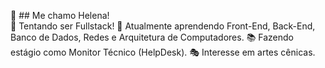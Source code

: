👋 ## Me chamo Helena! <br>
👀 Tentando ser Fullstack!
🌱 Atualmente aprendendo Front-End, Back-End, Banco de Dados, Redes e Arquitetura de Computadores.
📚 Fazendo estágio como Monitor Técnico (HelpDesk).
🎭 Interesse em artes cênicas.

<!--
**GalaxyHG/GalaxyHG** is a ✨ _special_ ✨ repository because its `README.md` (this file) appears on your GitHub profile.

Here are some ideas to get you started:

- 🔭 I’m currently working on ...
- 🌱 I’m currently learning ...
- 👯 I’m looking to collaborate on ...
- 🤔 I’m looking for help with ...
- 💬 Ask me about ...
- 📫 How to reach me: ...
- 😄 Pronouns: ...
- ⚡ Fun fact: ...
-->

